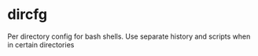 # dircfg
Per directory config for bash shells.  Use separate history and scripts when in certain directories
